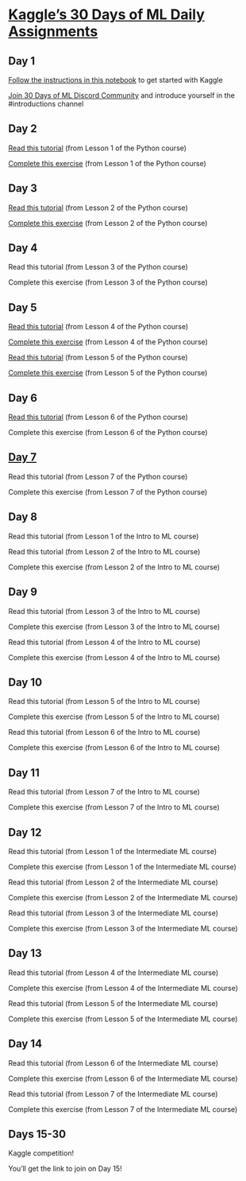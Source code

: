 # [Kaggle’s 30 Days of ML Daily Assignments](https://docs.google.com/document/d/e/2PACX-1vQhaDl5NbzMvPNKz3ipu3SuDBv8hI0XmFPSMyDm8mUa0xP07niK6zU3MziTOifSEkddXTiafppeZZYz/pub)


## Day 1
[Follow the instructions in this notebook](https://www.kaggle.com/alexisbcook/getting-started-with-kaggle) to get started with Kaggle

[Join 30 Days of ML Discord Community](https://discord.gg/f8g8bDq8Vv) and introduce yourself in the #introductions channel


## Day 2
[Read this tutorial](https://www.kaggle.com/colinmorris/hello-python) (from Lesson 1 of the Python course)

[Complete this exercise](https://www.kaggle.com/kernels/fork/1275163) (from Lesson 1 of the Python course)


## Day 3
[Read this tutorial](https://www.google.com/url?q=https://www.kaggle.com/colinmorris/functions-and-getting-help&sa=D&source=editors&ust=1628038309015000&usg=AOvVaw0Z7bOCDMBTpfGumbd1DKrY) (from Lesson 2 of the Python course)

[Complete this exercise](https://www.kaggle.com/eo4wellness/exercise-syntax-variables-and-numbers/edit) (from Lesson 2 of the Python course)

## Day 4
Read this tutorial (from Lesson 3 of the Python course)

Complete this exercise (from Lesson 3 of the Python course)


## Day 5
[Read this tutorial](https://www.kaggle.com/colinmorris/lists) (from Lesson 4 of the Python course)

[Complete this exercise](https://www.kaggle.com/eo4wellness/exercise-lists/edit) (from Lesson 4 of the Python course)

[Read this tutorial](https://www.kaggle.com/colinmorris/loops-and-list-comprehensions) (from Lesson 5 of the Python course)

[Complete this exercise](https://www.kaggle.com/eo4wellness/exercise-loops-and-list-comprehensions/edit) (from Lesson 5 of the Python course)


## Day 6
[Read this tutorial](https://www.kaggle.com/colinmorris/strings-and-dictionaries) (from Lesson 6 of the Python course)

Complete this exercise (from Lesson 6 of the Python course)


## [Day 7](https://github.com/EO4wellness/T-I-L/blob/main/AI-ML-NLP/Kaggle/Day7.md)
Read this tutorial (from Lesson 7 of the Python course)

Complete this exercise (from Lesson 7 of the Python course)


## Day 8
Read this tutorial (from Lesson 1 of the Intro to ML course)

Read this tutorial (from Lesson 2 of the Intro to ML course)

Complete this exercise (from Lesson 2 of the Intro to ML course)


## Day 9
Read this tutorial (from Lesson 3 of the Intro to ML course)

Complete this exercise (from Lesson 3 of the Intro to ML course)

Read this tutorial (from Lesson 4 of the Intro to ML course)

Complete this exercise (from Lesson 4 of the Intro to ML course)


## Day 10
Read this tutorial (from Lesson 5 of the Intro to ML course)

Complete this exercise (from Lesson 5 of the Intro to ML course)

Read this tutorial (from Lesson 6 of the Intro to ML course)

Complete this exercise (from Lesson 6 of the Intro to ML course)


## Day 11
Read this tutorial (from Lesson 7 of the Intro to ML course)

Complete this exercise (from Lesson 7 of the Intro to ML course)


## Day 12
Read this tutorial (from Lesson 1 of the Intermediate ML course)

Complete this exercise (from Lesson 1 of the Intermediate ML course)

Read this tutorial (from Lesson 2 of the Intermediate ML course)

Complete this exercise (from Lesson 2 of the Intermediate ML course)

Read this tutorial (from Lesson 3 of the Intermediate ML course)

Complete this exercise (from Lesson 3 of the Intermediate ML course)

## Day 13
Read this tutorial (from Lesson 4 of the Intermediate ML course)

Complete this exercise (from Lesson 4 of the Intermediate ML course)

Read this tutorial (from Lesson 5 of the Intermediate ML course)

Complete this exercise (from Lesson 5 of the Intermediate ML course)


## Day 14
Read this tutorial (from Lesson 6 of the Intermediate ML course)

Complete this exercise (from Lesson 6 of the Intermediate ML course)

Read this tutorial (from Lesson 7 of the Intermediate ML course)

Complete this exercise (from Lesson 7 of the Intermediate ML course)


## Days 15-30
Kaggle competition! 

You’ll get the link to join on Day 15!


